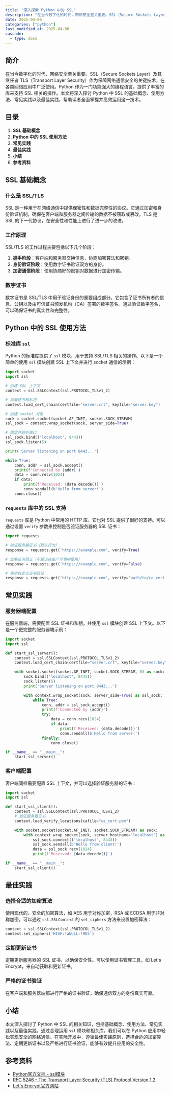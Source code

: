 ```yaml
---
title: "深入探索 Python 中的 SSL"
description: "在当今数字化的时代，网络安全至关重要。SSL（Secure Sockets Layer）及其继任者 TLS（Transport Layer Security）作为保障网络通信安全的关键技术，在各类网络应用中广泛使用。Python 作为一门功能强大的编程语言，提供了丰富的库来支持 SSL 相关的操作。本文将深入探讨 Python 中 SSL 的基础概念、使用方法、常见实践以及最佳实践，帮助读者全面掌握并高效运用这一技术。"
date: 2025-04-06
categories: ["python"]
last_modified_at: 2025-04-06
cascade:
  - type: docs
---
```



## 简介
在当今数字化的时代，网络安全至关重要。SSL（Secure Sockets Layer）及其继任者 TLS（Transport Layer Security）作为保障网络通信安全的关键技术，在各类网络应用中广泛使用。Python 作为一门功能强大的编程语言，提供了丰富的库来支持 SSL 相关的操作。本文将深入探讨 Python 中 SSL 的基础概念、使用方法、常见实践以及最佳实践，帮助读者全面掌握并高效运用这一技术。

<!-- more -->
## 目录
1. **SSL 基础概念**
2. **Python 中的 SSL 使用方法**
3. **常见实践**
4. **最佳实践**
5. **小结**
6. **参考资料**

## SSL 基础概念
### 什么是 SSL/TLS
SSL 是一种用于在网络通信中提供保密性和数据完整性的协议。它通过加密和身份验证机制，确保在客户端和服务器之间传输的数据不被窃取或篡改。TLS 是 SSL 的下一代协议，在安全性和性能上进行了进一步的改进。

### 工作原理
SSL/TLS 的工作过程主要包括以下几个阶段：
1. **握手阶段**：客户端和服务器交换信息，协商加密算法和密钥。
2. **身份验证阶段**：使用数字证书验证双方的身份。
3. **加密通信阶段**：使用协商好的密钥对数据进行加密传输。

### 数字证书
数字证书是 SSL/TLS 中用于验证身份的重要组成部分。它包含了证书所有者的信息、公钥以及由可信证书颁发机构（CA）签署的数字签名。通过验证数字签名，可以确保证书的真实性和完整性。

## Python 中的 SSL 使用方法
### 标准库 `ssl`
Python 的标准库提供了 `ssl` 模块，用于支持 SSL/TLS 相关的操作。以下是一个简单的使用 `ssl` 模块创建 SSL 上下文并进行 socket 通信的示例：

```python
import socket
import ssl

# 创建 SSL 上下文
context = ssl.SSLContext(ssl.PROTOCOL_TLSv1_2)

# 加载证书和私钥
context.load_cert_chain(certfile="server.crt", keyfile="server.key")

# 创建 socket 对象
sock = socket.socket(socket.AF_INET, socket.SOCK_STREAM)
ssl_sock = context.wrap_socket(sock, server_side=True)

# 绑定并监听端口
ssl_sock.bind(('localhost', 8443))
ssl_sock.listen(5)

print('Server listening on port 8443...')

while True:
    conn, addr = ssl_sock.accept()
    print(f'Connected by {addr}')
    data = conn.recv(1024)
    if data:
        print(f'Received: {data.decode()}')
        conn.sendall(b'Hello from server!')
    conn.close()
```

### `requests` 库中的 SSL 支持
`requests` 库是 Python 中常用的 HTTP 库，它也对 SSL 提供了很好的支持。可以通过设置 `verify` 参数来控制是否验证服务器的 SSL 证书：

```python
import requests

# 验证服务器证书（默认行为）
response = requests.get('https://example.com', verify=True)

# 忽略证书验证（不建议在生产环境中使用）
response = requests.get('https://example.com', verify=False)

# 使用自定义证书验证
response = requests.get('https://example.com', verify='path/to/ca_cert.pem')
```

## 常见实践
### 服务器端配置
在服务器端，需要配置 SSL 证书和私钥，并使用 `ssl` 模块创建 SSL 上下文。以下是一个更完整的服务器端示例：

```python
import socket
import ssl

def start_ssl_server():
    context = ssl.SSLContext(ssl.PROTOCOL_TLSv1_2)
    context.load_cert_chain(certfile="server.crt", keyfile="server.key")

    with socket.socket(socket.AF_INET, socket.SOCK_STREAM, 0) as sock:
        sock.bind(('localhost', 8443))
        sock.listen(5)
        print('Server listening on port 8443...')

        with context.wrap_socket(sock, server_side=True) as ssl_sock:
            while True:
                conn, addr = ssl_sock.accept()
                print(f'Connected by {addr}')
                try:
                    data = conn.recv(1024)
                    if data:
                        print(f'Received: {data.decode()}')
                        conn.sendall(b'Hello from server!')
                finally:
                    conn.close()

if __name__ == "__main__":
    start_ssl_server()
```

### 客户端配置
客户端同样需要配置 SSL 上下文，并可以选择验证服务器的证书：

```python
import socket
import ssl

def start_ssl_client():
    context = ssl.SSLContext(ssl.PROTOCOL_TLSv1_2)
    # 验证服务器证书
    context.load_verify_locations(cafile="ca_cert.pem")

    with socket.socket(socket.AF_INET, socket.SOCK_STREAM) as sock:
        with context.wrap_socket(sock, server_hostname='localhost') as ssl_sock:
            ssl_sock.connect(('localhost', 8443))
            ssl_sock.sendall(b'Hello from client!')
            data = ssl_sock.recv(1024)
            print(f'Received: {data.decode()}')

if __name__ == "__main__":
    start_ssl_client()
```

## 最佳实践
### 选择合适的加密算法
使用现代的、安全的加密算法，如 AES 用于对称加密，RSA 或 ECDSA 用于非对称加密。可以通过 `ssl.SSLContext` 的 `set_ciphers` 方法来设置加密算法：

```python
context = ssl.SSLContext(ssl.PROTOCOL_TLSv1_2)
context.set_ciphers('HIGH:!aNULL:!MD5')
```

### 定期更新证书
定期更新服务器的 SSL 证书，以确保安全性。可以使用证书管理工具，如 Let's Encrypt，来自动获取和更新证书。

### 严格的证书验证
在客户端和服务器端都进行严格的证书验证，确保通信双方的身份真实可靠。

## 小结
本文深入探讨了 Python 中 SSL 的相关知识，包括基础概念、使用方法、常见实践以及最佳实践。通过合理运用 `ssl` 模块和相关库，我们可以在 Python 应用中轻松实现安全的网络通信。在实际开发中，遵循最佳实践原则，选择合适的加密算法、定期更新证书以及严格进行证书验证，能够有效提升应用的安全性。

## 参考资料
- [Python官方文档 - ssl模块](https://docs.python.org/3/library/ssl.html)
- [RFC 5246 - The Transport Layer Security (TLS) Protocol Version 1.2](https://tools.ietf.org/html/rfc5246)
- [Let's Encrypt官方网站](https://letsencrypt.org/)